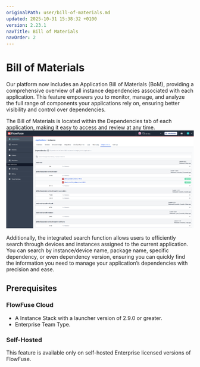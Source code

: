 ```yaml
---
originalPath: user/bill-of-materials.md
updated: 2025-10-31 15:38:32 +0100
version: 2.23.1
navTitle: Bill of Materials
navOrder: 2
---
```


# Bill of Materials

Our platform now includes an Application Bill of Materials (BoM), providing a comprehensive overview of all instance dependencies associated with each application. This feature empowers you to monitor, manage, and analyze the full range of components your applications rely on, ensuring better visibility and control over dependencies.

The Bill of Materials is located within the Dependencies tab of each application, making it easy to access and review at any time. 
![bom.png](images/bom.png)

Additionally, the integrated search function allows users to efficiently search through devices and instances assigned to the current application. 
You can search by instance/device name, package name, specific dependency, or even dependency version, ensuring you can quickly find the information you need to manage your application’s dependencies with precision and ease.

## Prerequisites
### FlowFuse Cloud
- A Instance Stack with a launcher version of 2.9.0 or greater.
- Enterprise Team Type.

### Self-Hosted

This feature is available only on self-hosted Enterprise licensed versions of FlowFuse.
